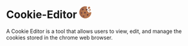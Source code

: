 # Cookie-Editor ![Logo](cookie-editor/static/assets/icons/icon32.png)
A Cookie Editor is a tool that allows users to view, edit, and manage the cookies stored in the chrome web browser.
